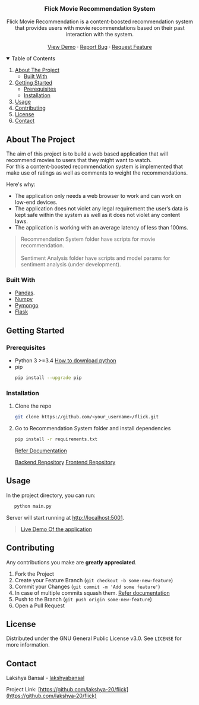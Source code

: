 <br />
<p align="center">

  <h3 align="center">Flick Movie Recommendation System</h3>

  <p align="center">
    Flick Movie Recommendation is a content-boosted recommendation system that provides users with movie recommendations based on their past interaction with the system.
    <br />
    <br />
    <a href="https://flick-frontend.herokuapp.com/">View Demo</a>
    ·
    <a href="https://github.com/lakshya-20/flick-frontend/issues">Report Bug</a>
    ·
    <a href="https://github.com/lakshya-20/flick-frontend/issues">Request Feature</a>
  </p>
</p>



<!-- TABLE OF CONTENTS -->
<details open="open">
  <summary>Table of Contents</summary>
  <ol>
    <li>
      <a href="#about-the-project">About The Project</a>
      <ul>
        <li><a href="#built-with">Built With</a></li>
      </ul>
    </li>
    <li>
      <a href="#getting-started">Getting Started</a>
      <ul>
        <li><a href="#prerequisites">Prerequisites</a></li>
        <li><a href="#installation">Installation</a></li>
      </ul>
    </li>
    <li><a href="#usage">Usage</a></li>
    <li><a href="#contributing">Contributing</a></li>
    <li><a href="#license">License</a></li>
    <li><a href="#contact">Contact</a></li>
  </ol>
</details>



<!-- ABOUT THE PROJECT -->
## About The Project

The aim of this project is to build a web based application that will recommend movies to users that they might want to watch.
<br>
For this a content-boosted recommendation system is implemented that make use of ratings as well as comments to weight the recommendations. 

Here's why:
* The application only needs a web browser to work and can work on low-end devices.
* The application does not violet any legal requirement the user’s data is kept safe within the system as well as it does not violet any content laws.
* The application is working with an average latency of less than 100ms.

> Recommendation System folder have scripts for movie recommendation.
<br></br>
> Sentiment Analysis folder have scripts and model params for sentiment analysis (under development).

### Built With

* [Pandas](https://pandas.pydata.org/).
* [Numpy](https://numpy.org/)
* [Pymongo](https://pypi.org/project/pymongo/)
* [Flask](https://flask.palletsprojects.com/en/1.1.x/)



<!-- GETTING STARTED -->
## Getting Started

### Prerequisites

* Python 3 >=3.4 [How to download python](https://www.python.org/downloads/)
* pip
  ```sh
  pip install --upgrade pip
  ```

### Installation

1. Clone the repo
   ```sh
   git clone https://github.com/<your_username>/flick.git
   ```
2. Go to Recommendation System folder and install dependencies
   ```sh
   pip install -r requirements.txt
   ```
   [Refer Documentation](https://pip.pypa.io/en/stable/cli/pip_install/#install-requirement)

   [Backend Repository](https://github.com/lakshya-20/flick-backend) 
   [Frontend Repository](https://github.com/lakshya-20/flick-frontend)
   

<!-- USAGE EXAMPLES -->
## Usage

In the project directory, you can run:
```sh
   python main.py
```
Server will start running at [http://localhost:5001](http://localhost:5001).

> [Live Demo Of the application](https://flick-frontend.herokuapp.com/)

## Contributing
Any contributions you make are **greatly appreciated**.

1. Fork the Project
2. Create your Feature Branch (`git checkout -b some-new-feature`)
3. Commit your Changes (`git commit -m 'Add some feature'`)
4. In case of multiple commits squash them. [Refer documentation](https://www.internalpointers.com/post/squash-commits-into-one-git)
5. Push to the Branch (`git push origin some-new-feature`)
6. Open a Pull Request 

<!-- LICENSE -->
## License

Distributed under the GNU General Public License v3.0. See `LICENSE` for more information.

<!-- CONTACT -->
## Contact

Lakshya Bansal - [lakshyabansal](https://www.linkedin.com/in/lakshyabansal/) 

Project Link: [https://github.com/lakshya-20/flick](https://github.com/lakshya-20/flick)

